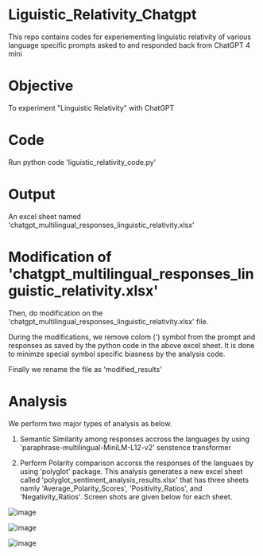 # Liguistic_Relativity_Chatgpt
This repo contains codes for experiementing linguistic relativity of various language specific prompts asked to and responded back from ChatGPT 4 mini

# Objective
To experiment "Linguistic Relativity" with ChatGPT

# Code
Run python code 'liguistic_relativity_code.py'

# Output
An excel sheet named 'chatgpt_multilingual_responses_linguistic_relativity.xlsx'

# Modification of 'chatgpt_multilingual_responses_linguistic_relativity.xlsx'
Then, do modification on the 'chatgpt_multilingual_responses_linguistic_relativity.xlsx' file.

During the modifications, we remove colom (') symbol from the prompt and responses as saved by the python code in the above excel sheet. It is done to minimze special symbol specific biasness by the analysis code.

Finally we rename the file as 'modified_results'

# Analysis

We perform two major types of analysis as below.

1. Semantic Similarity among responses accross the languages by using 'paraphrase-multilingual-MiniLM-L12-v2' senstence transformer
   
2. Perform Polarity comparison accorss the responses of the languaes by using 'polyglot' package. This analysis generates a new excel sheet called 'polyglot_sentiment_analysis_results.xlsx' that has three sheets namly 'Average_Polarity_Scores', 'Positivity_Ratios', and 'Negativity_Ratios'. Screen shots are given below for each sheet.

![image](https://github.com/user-attachments/assets/8b9ca32e-7c37-4b75-b4ee-9a52afd36b7a)


![image](https://github.com/user-attachments/assets/e813ab24-8459-4ba8-be32-7b227695bb7d)

![image](https://github.com/user-attachments/assets/dce823e8-2b14-46c1-b448-c9104e4985d8)

